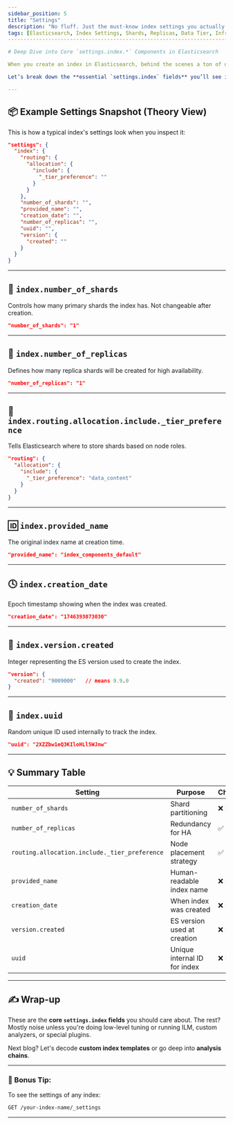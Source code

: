 ```yaml
---
sidebar_position: 5
title: "Settings"
description: "No fluff. Just the must-know index settings you actually need when working with Elasticsearch."
tags: [Elasticsearch, Index Settings, Shards, Replicas, Data Tier, Infra, Observability]
-----------------------------------------------------------------------------------------

# Deep Dive into Core `settings.index.*` Components in Elasticsearch

When you create an index in Elasticsearch, behind the scenes a ton of default and user-defined settings get baked into the `settings` block. In this blog, we’re going **straight to the metal** — no fluff — just the key components you *actually* need to understand when managing or tuning an index.

Let’s break down the **essential `settings.index` fields** you’ll see in real-world indices (excluding the noise):

---
```


## 📦 Example Settings Snapshot (Theory View)

This is how a typical index's settings look when you inspect it:

```json
"settings": {
  "index": {
    "routing": {
      "allocation": {
        "include": {
          "_tier_preference": ""
        }
      }
    },
    "number_of_shards": "",
    "provided_name": "",
    "creation_date": "",
    "number_of_replicas": "",
    "uuid": "",
    "version": {
      "created": ""
    }
  }
}
```

---

## 🚀 `index.number_of_shards`

Controls how many primary shards the index has. Not changeable after creation.

```json
"number_of_shards": "1"
```

---

## 🧬 `index.number_of_replicas`

Defines how many replica shards will be created for high availability.

```json
"number_of_replicas": "1"
```

---

## 🎯 `index.routing.allocation.include._tier_preference`

Tells Elasticsearch where to store shards based on node roles.

```json
"routing": {
  "allocation": {
    "include": {
      "_tier_preference": "data_content"
    }
  }
}
```

---

## 🆔 `index.provided_name`

The original index name at creation time.

```json
"provided_name": "index_components_default"
```

---

## 🕓 `index.creation_date`

Epoch timestamp showing when the index was created.

```json
"creation_date": "1746393073030"
```

---

## 🧬 `index.version.created`

Integer representing the ES version used to create the index.

```json
"version": {
  "created": "9009000"   // means 9.9.0
}
```

---

## 🧾 `index.uuid`

Random unique ID used internally to track the index.

```json
"uuid": "2XZZbw1eQ3KIloHLl5WJnw"
```

---

## 💡 Summary Table

| Setting                                       | Purpose                      | Changeable? |
| --------------------------------------------- | ---------------------------- | ----------- |
| `number_of_shards`                            | Shard partitioning           | ❌ No        |
| `number_of_replicas`                          | Redundancy for HA            | ✅ Yes       |
| `routing.allocation.include._tier_preference` | Node placement strategy      | ✅ Yes       |
| `provided_name`                               | Human-readable index name    | ❌ No        |
| `creation_date`                               | When index was created       | ❌ No        |
| `version.created`                             | ES version used at creation  | ❌ No        |
| `uuid`                                        | Unique internal ID for index | ❌ No        |

---

## ✍️ Wrap-up

These are the **core `settings.index` fields** you should care about. The rest? Mostly noise unless you're doing low-level tuning or running ILM, custom analyzers, or special plugins.

Next blog? Let's decode **custom index templates** or go deep into **analysis chains**.

---

### 📌 Bonus Tip:

To see the settings of any index:

```bash
GET /your-index-name/_settings
```

---
